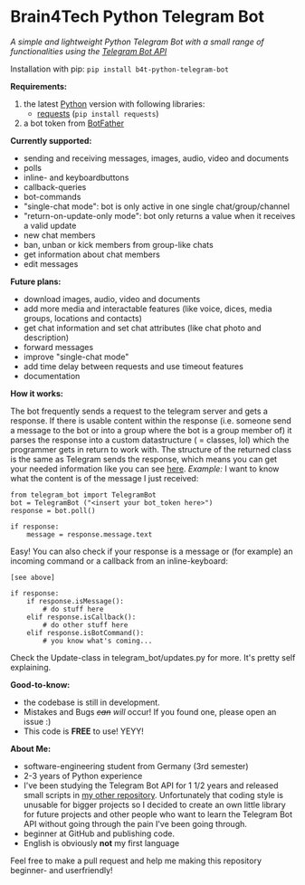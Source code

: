 # Brain4Tech Python Telegram Bot
*A simple and lightweight Python Telegram Bot with a small range of functionalities using the [Telegram Bot API](https://core.telegram.org/bots/api)*

Installation with pip: `pip install b4t-python-telegram-bot`

**Requirements:**

1. the latest [Python](https://www.python.org/downloads/) version with following libraries:
	 - [requests](https://pypi.org/project/requests/) (`pip install requests`)
2. a bot token from [BotFather](https://core.telegram.org/bots#6-botfather)


**Currently supported:**

 - sending and receiving messages, images, audio, video and documents
 - polls
 - inline- and keyboardbuttons
 - callback-queries
 - bot-commands
 - "single-chat mode": bot is only active in one single chat/group/channel
 - "return-on-update-only mode": bot only returns a value when it receives a valid update
 - new chat members
 - ban, unban or kick members from group-like chats
 - get information about chat members
 - edit messages


**Future plans:**

 - download images, audio, video and documents
 - add more media and interactable features (like voice, dices, media groups, locations and contacts)
 - get chat information and set chat attributes (like chat photo and description)
 - forward messages
 - improve "single-chat mode"
 - add time delay between requests and use timeout features
 - documentation


**How it works:**

The bot frequently sends a request to the telegram server and gets a response. If there is usable content within the response (i.e. someone send a message to the bot or into a group where the bot is a group member of) it parses the response into a custom datastructure ( = classes, lol) which the programmer gets in return to work with. The structure of the returned class is the same as Telegram sends the response, which means you can get your needed information like you can see [here](https://core.telegram.org/bots/api#update).
*Example:* I want to know what the content is of the message I just received:

    from telegram_bot import TelegramBot
    bot = TelegramBot ("<insert your bot_token here>")
    response = bot.poll()
    
    if response:    
	    message = response.message.text

Easy! You can also check if your response is a message or (for example) an incoming command or a callback from an inline-keyboard:

    [see above]
    
    if response:    
	    if response.isMessage():
		    # do stuff here
		elif response.isCallback():
			# do other stuff here
		elif response.isBotCommand():
			# you know what's coming...

Check the Update-class in telegram_bot/updates.py for more. It's pretty self explaining.


**Good-to-know:**

 - the codebase is still in development.
 - Mistakes and Bugs ~~*can*~~ *will* occur! If you found one, please open an issue :)
 - This code is **FREE** to use! YEYY!


**About Me:**

 - software-engineering student from Germany (3rd semester)
 - 2-3 years of Python experience
 - I've been studying the Telegram Bot API for 1 1/2 years and released small scripts in [my other repository](https://github.com/brain4tech/telegram-bot-api-scripts). Unfortunately that coding style is unusable for bigger projects so I decided to create an own little library for future projects and other people who want to learn the Telegram Bot API without going through the pain I've been going through.
 - beginner at GitHub and publishing code.
 - English is obviously **not** my first language


Feel free to make a pull request and help me making this repository beginner- and userfriendly!
